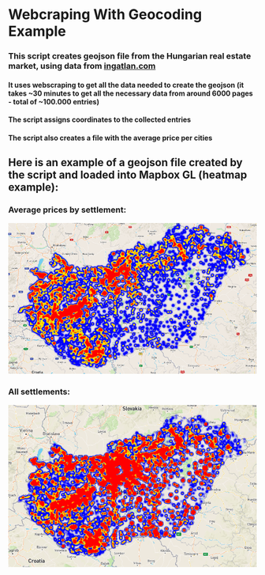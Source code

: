 # Webcraping With Geocoding Example

### This script creates geojson file from the Hungarian real estate market, using data from [ingatlan.com](https://ingatlan.com/)
#### It uses webscraping to get all the data needed to create the geojson (it takes ~30 minutes to get all the necessary data from around 6000 pages - total of ~100.000 entries)
#### The script assigns coordinates to the collected entries
#### The script also creates a file with the average price per cities


## Here is an example of a geojson file created by the script and loaded into Mapbox GL (heatmap example):


### Average prices by settlement:

![heatmap_avg](heatmap/heatmap_avg.png)

### All settlements:

![heatmap](heatmap/heatmap.png)


